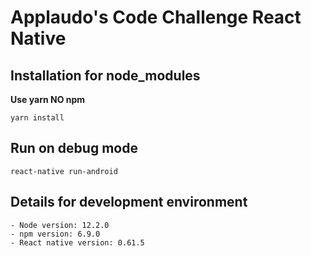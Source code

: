 # Applaudo's Code Challenge React Native

## Installation for node_modules
**Use yarn NO npm**
```
yarn install
```

## Run on debug mode
```
react-native run-android
```

## Details for development environment
```
- Node version: 12.2.0
- npm version: 6.9.0
- React native version: 0.61.5

```
